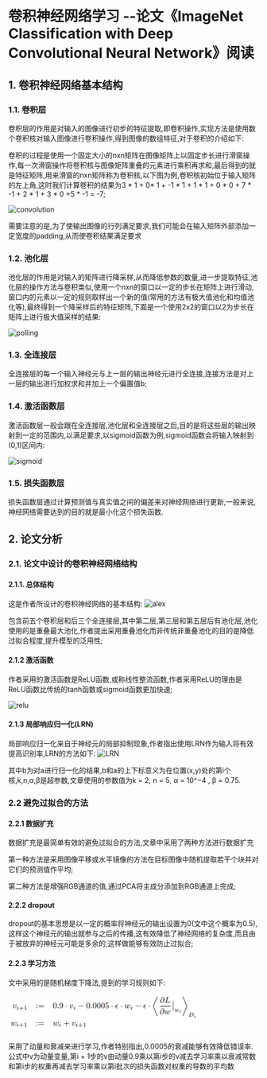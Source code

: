 # 卷积神经网络学习 --论文《ImageNet Classification with Deep Convolutional Neural Network》阅读


## 1. 卷积神经网络基本结构
### 1.1. 卷积层
卷积层的作用是对输入的图像进行初步的特征提取,即卷积操作,实现方法是使用数个卷积核对输入图像进行卷积操作,得到图像的数组特征,对于卷积的介绍如下:

卷积的过程是使用一个固定大小的nxn矩阵在图像矩阵上以固定步长进行滑窗操作,每一次滑窗操作将卷积核与图像矩阵重叠的元素进行乘积再求和,最后得到的就是特征矩阵,用来滑窗的nxn矩阵称为卷积核,以下图为例,卷积核初始位于输入矩阵的左上角,这时我们计算卷积的结果为3 * 1 + 0* 1 + -1 * 1 + 1 * 1 + 0 * 0 + 7 * -1 + 2 * 1 + 3 * 0 +5 * -1 = -7;

![convolution](https://cdn-images-1.medium.com/max/1600/1*7S266Kq-UCExS25iX_I_AQ.png)

需要注意的是,为了使输出图像的行列满足要求,我们可能会在输入矩阵外部添加一定宽度的padding,从而使卷积结果满足要求


### 1.2. 池化层
池化层的作用是对输入的矩阵进行降采样,从而降低参数的数量,进一步提取特征,池化层的操作方法与卷积类似,使用一个nxn的窗口以一定的步长在矩阵上进行滑动,窗口内的元素以一定的规则取样出一个新的值(常用的方法有极大值池化和均值池化等),最终得到一个降采样后的特征矩阵,下面是一个使用2x2的窗口以2为步长在矩阵上进行极大值采样的结果:

![polling](https://upload.wikimedia.org/wikipedia/commons/thumb/e/e9/Max_pooling.png/471px-Max_pooling.png)

### 1.3. 全连接层
全连接层的每一个输入神经元与上一层的输出神经元进行全连接,连接方法是对上一层的输出进行加权求和并加上一个偏置值b;

### 1.4. 激活函数层
激活函数层一般会跟在全连接层,池化层和全连接层之后,目的是将这些层的输出映射到一定的范围内,以满足要求,以sigmoid函数为例,sigmoid函数会将输入映射到(0,1)区间内:

![sigmoid](https://upload.wikimedia.org/wikipedia/commons/thumb/8/88/Logistic-curve.svg/330px-Logistic-curve.svg.png)

### 1.5. 损失函数层
损失函数层通过计算预测值与真实值之间的偏差来对神经网络进行更新,一般来说,神经网络需要达到的目的就是最小化这个损失函数.

## 2. 论文分析
### 2.1. 论文中设计的卷积神经网络结构
#### 2.1.1. 总体结构
这是作者所设计的卷积神经网络的基本结构:
![alex](https://cdn-images-1.medium.com/max/1600/1*qyc21qM0oxWEuRaj-XJKcw.png)

包含前五个卷积层和后三个全连接层,其中第二层,第三层和第五层后有池化层,池化使用的是重叠最大池化,作者提出采用重叠池化而非传统非重叠池化的目的是降低过拟合程度,提升模型的泛用性;

#### 2.1.2 激活函数
作者采用的激活函数是ReLU函数,或称线性整流函数,作者采用ReLU的理由是ReLU函数比传统的tanh函数或sigmoid函数更加快速;

![relu](https://upload.wikimedia.org/wikipedia/commons/thumb/c/c9/Ramp_function.svg/1920px-Ramp_function.svg.png)

#### 2.1.3 局部响应归一化(LRN)
局部响应归一化来自于神经元的局部抑制现象,作者指出使用LRN作为输入将有效提高识别率,LRN的方法如下:
![LRN](https://img-blog.csdn.net/20180202152857533)

其中b为对a进行归一化的结果,b和a的上下标意义为在位置(x,y)处的第i个核,k,n,α,β是超参数,文章使用的参数值为k = 2, n = 5, α = 10^−4 
,  β = 0.75.

### 2.2 避免过拟合的方法
#### 2.2.1 数据扩充
数据扩充是最简单有效的避免过拟合的方法,文章中采用了两种方法进行数据扩充

第一种方法是采用图像平移或水平镜像的方法在目标图像中随机提取若干个块并对它们的预测值作平均;

第二种方法是增强RGB通道的值,通过PCA将主成分添加到RGB通道上完成;

#### 2.2.2 dropout
dropout的基本思想是以一定的概率将神经元的输出设置为0(文中这个概率为0.5),这样这个神经元的输出就参与之后的传播,这有效降低了神经网络的复杂度,而且由于被放弃的神经元可能是多余的,这样做能够有效防止过拟合;

#### 2.2.3 学习方法
文中采用的是随机梯度下降法,提到的学习规则如下:

![learn](https://github.com/sysu16340234/cnn.github.io/blob/master/20190315201846.png?raw=true)

采用了动量和衰减来进行学习,作者特别指出,0.0005的衰减能够有效降低错误率.公式中v为动量变量,第i + 1步的v由动量0.9乘以第i步的v减去学习率乘以衰减常数和第i步的权重再减去学习率乘以第i批次的损失函数对权重的导数的平均数
